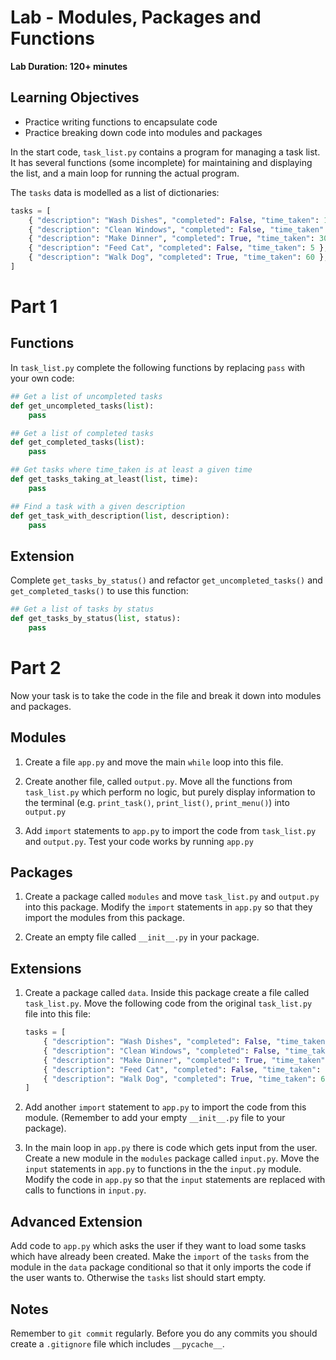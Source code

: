 # Lab - Modules, Packages and Functions

**Lab Duration: 120+ minutes**

## Learning Objectives
- Practice writing functions to encapsulate code
- Practice breaking down code into modules and packages

In the start code, `task_list.py` contains a program for managing a task list. It has several functions (some incomplete) for maintaining and displaying the list, and a main loop for running the actual program.

The `tasks` data is modelled as a list of dictionaries:

```python
tasks = [
    { "description": "Wash Dishes", "completed": False, "time_taken": 10 },
    { "description": "Clean Windows", "completed": False, "time_taken": 15 },
    { "description": "Make Dinner", "completed": True, "time_taken": 30 },
    { "description": "Feed Cat", "completed": False, "time_taken": 5 },
    { "description": "Walk Dog", "completed": True, "time_taken": 60 },
]
```

# Part 1

## Functions

In `task_list.py` complete the following functions by replacing ```pass``` with your own code:

```py
## Get a list of uncompleted tasks
def get_uncompleted_tasks(list):
    pass

## Get a list of completed tasks
def get_completed_tasks(list):
    pass

## Get tasks where time_taken is at least a given time
def get_tasks_taking_at_least(list, time):
    pass

## Find a task with a given description
def get_task_with_description(list, description):
    pass
```

## Extension

Complete `get_tasks_by_status()` and refactor `get_uncompleted_tasks()` and `get_completed_tasks()` to use this function:

```py
## Get a list of tasks by status
def get_tasks_by_status(list, status):
    pass
```

# Part 2

Now your task is to take the code in the file and break it down into modules and packages.

## Modules

1. Create a file `app.py` and move the main `while` loop into this file.

2. Create another file, called `output.py`. Move all the functions from `task_list.py` which perform no logic, but purely display information to the terminal (e.g. `print_task()`, `print_list()`, `print_menu()`) into `output.py`

3. Add `import` statements to `app.py` to import the code from `task_list.py` and `output.py`. Test your code works by running `app.py`

## Packages

1. Create a package called `modules` and move `task_list.py` and `output.py` into this package. Modify the `import` statements in `app.py` so that they import the modules from this package.

2. Create an empty file called `__init__.py` in your package.

## Extensions

1. Create a package called `data`. Inside this package create a file called `task_list.py`. Move the following code from the original `task_list.py` file into this file:

	```python
	tasks = [
    	{ "description": "Wash Dishes", "completed": False, "time_taken": 10 },
    	{ "description": "Clean Windows", "completed": False, "time_taken": 15 },
    	{ "description": "Make Dinner", "completed": True, "time_taken": 30 },
    	{ "description": "Feed Cat", "completed": False, "time_taken": 5 },
    	{ "description": "Walk Dog", "completed": True, "time_taken": 60 },
	]
	```

2. Add another `import` statement to `app.py` to import the code from this module. (Remember to add your empty `__init__.py` file to your package).

3. In the main loop in `app.py` there is code which gets input from the user. Create a new module in the `modules` package called `input.py`. Move the `input` statements in `app.py` to functions in the the `input.py` module.  Modify the code in `app.py` so that the `input` statements are replaced with calls to functions in `input.py`.

## Advanced Extension

Add code to `app.py` which asks the user if they want to load some tasks which have already been created. Make the `import` of the `tasks` from the module in the `data` package conditional so that it only imports the code if the user wants to. Otherwise the `tasks` list should start empty.

## Notes

Remember to `git commit` regularly. Before you do any commits you should create a `.gitignore` file which includes `__pycache__`.


